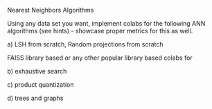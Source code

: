 Nearest Neighbors Algorithms 

Using any data set you want, implement colabs for the following ANN algorithms (see hints) - showcase proper metrics for this as well.

a) LSH from scratch, Random projections from scratch

FAISS library based or any other popular library based colabs for

b) exhaustive search

c) product quantization

d) trees and graphs